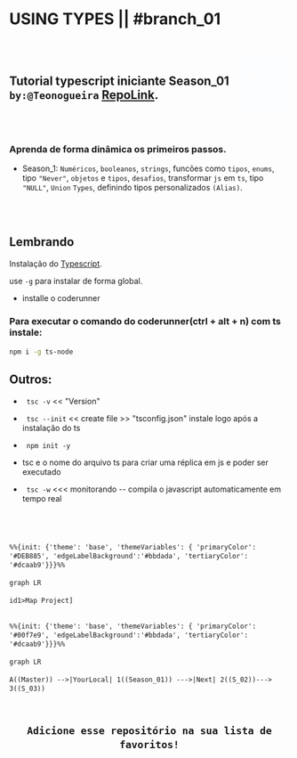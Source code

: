 #  USING TYPES || #branch_01
<br/><br/>
<img src="https://github.com/TeoNogueira/TypeScript-2022/blob/season_01/assets/gifs/ts_anima.gif" title="Using types - Typescript 2022" align="right" width="95" height="95">


## Tutorial typescript iniciante Season_01 `by:@Teonogueira` [RepoLink].
<br/><br/>
### Aprenda de forma dinâmica os primeiros passos.

*  Season_1:  `Numéricos`, `booleanos`, `strings`, funcões como `tipos`, `enums`, tipo `"Never"`, `objetos` e `tipos`, `desafios`, transformar `js` em `ts`, tipo `"NULL"`, `Union` `Types`, definindo tipos personalizados `(Alias)`.

<br/><br/>

## Lembrando

Instalação do [Typescript].

use `-g` para instalar de forma global.

* installe o coderunner

### Para executar o comando do coderunner(ctrl + alt + n) com ts instale:
 ```sh 
 npm i -g ts-node 
```


## Outros:

* ``` tsc -v``` << "Version"

* ``` tsc --init``` << create file >> "tsconfig.json" instale logo após a instalação do ts

* ``` npm init -y```

* tsc e o nome do arquivo ts para criar uma réplica em js e poder ser executado

* ``` tsc -w``` <<< monitorando -- compila o javascript automaticamente em tempo real
#
<br/>


```mermaid
%%{init: {'theme': 'base', 'themeVariables': { 'primaryColor': '#DEB885', 'edgeLabelBackground':'#bbdada', 'tertiaryColor': '#dcaab9'}}}%%

graph LR

id1>Map Project]

```




```mermaid

%%{init: {'theme': 'base', 'themeVariables': { 'primaryColor': '#00f7e9', 'edgeLabelBackground':'#bbdada', 'tertiaryColor': '#dcaab9'}}}%%

graph LR

A((Master)) -->|YourLocal| 1((Season_01)) --->|Next| 2((S_02))---> 3((S_03))


```
#

[RepoLink]: https://github.com/TeoNogueira/TypeScript-2022
[Typescript]: https://www.npmjs.com/package/typescript
[Teonogueira]: https://github.com/postcss/sugarss
[Package Control]: https://packagecontrol.io/

## <div align="center">`Adicione esse repositório na sua lista de favoritos!`</div>
